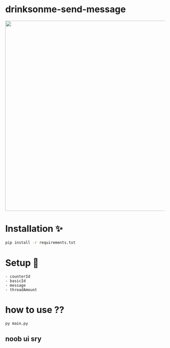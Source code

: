 # drinksonme-send-message

<img src="https://cdn.discordapp.com/attachments/1087353486313795584/1098321377745960980/2023-04-20_01-44-13_online-video-cutter.com_1.gif" width="600" height="600">

# Installation ✨
```cmd
pip install -r requirements.txt
```

# Setup 🔅
```text
- counterId
- basicId
- message
- threadAmount
```

# how to use ??
```
py main.py
```
## noob ui sry
